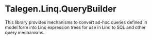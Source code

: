 # Talegen.Linq.QueryBuilder
This library provides mechanisms to convert ad-hoc queries defined in model form into Linq expression trees for use in Linq to SQL and other query mechanisms.
